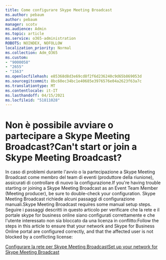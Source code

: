 ```yaml
---
title: Come configurare Skype Meeting Broadcast
ms.author: pebaum
author: pebaum
manager: scotv
ms.audience: Admin
ms.topic: article
ms.service: o365-administration
ROBOTS: NOINDEX, NOFOLLOW
localization_priority: Normal
ms.collection: Adm_O365
ms.custom:
- "9000058"
- "2655"
- "1563"
ms.openlocfilehash: e85368d8d3e69cd8f2f6d236240c9d65b869053d
ms.sourcegitcommit: 8bc60ec34bc1e40685e3976576e04a2623f63a7c
ms.translationtype: MT
ms.contentlocale: it-IT
ms.lasthandoff: 04/15/2021
ms.locfileid: "51811028"
---
```

# <a name="cant-start-or-join-a-skype-meeting-broadcast"></a><span data-ttu-id="22a81-102">Non è possibile avviare o partecipare a Skype Meeting Broadcast?</span><span class="sxs-lookup"><span data-stu-id="22a81-102">Can't start or join a Skype Meeting Broadcast?</span></span>

<span data-ttu-id="22a81-103">In caso di problemi durante l'avvio o la partecipazione a Skype Meeting Broadcast come membro del team di eventi (produttore della riunione), assicurati di controllare di nuovo la configurazione.</span><span class="sxs-lookup"><span data-stu-id="22a81-103">If you're having trouble starting or joining a Skype Meeting Broadcast as an Event Team Member (Meeting producer), be sure to double-check your configuration.</span></span> <span data-ttu-id="22a81-104">Skype Meeting Broadcast richiede alcuni passaggi di configurazione manuali.</span><span class="sxs-lookup"><span data-stu-id="22a81-104">Skype Meeting Broadcast requires some manual setup steps.</span></span> <span data-ttu-id="22a81-105">Seguire i passaggi descritti in questo articolo per verificare che la rete e il portale skype for business online siano configurati correttamente e che l'utente interessato non sia bloccato da una licenza in conflitto:</span><span class="sxs-lookup"><span data-stu-id="22a81-105">Follow the steps in this article to ensure that your network and Skype for Business Online portal are configured correctly, and that the affected user is not blocked by a conflicting license:</span></span>

[<span data-ttu-id="22a81-106">Configurare la rete per Skype Meeting Broadcast</span><span class="sxs-lookup"><span data-stu-id="22a81-106">Set up your network for Skype Meeting Broadcast</span></span>](https://docs.microsoft.com/SkypeForBusiness/set-up-your-network-for-skype-meeting-broadcast/set-up-your-network-for-skype-meeting-broadcast)